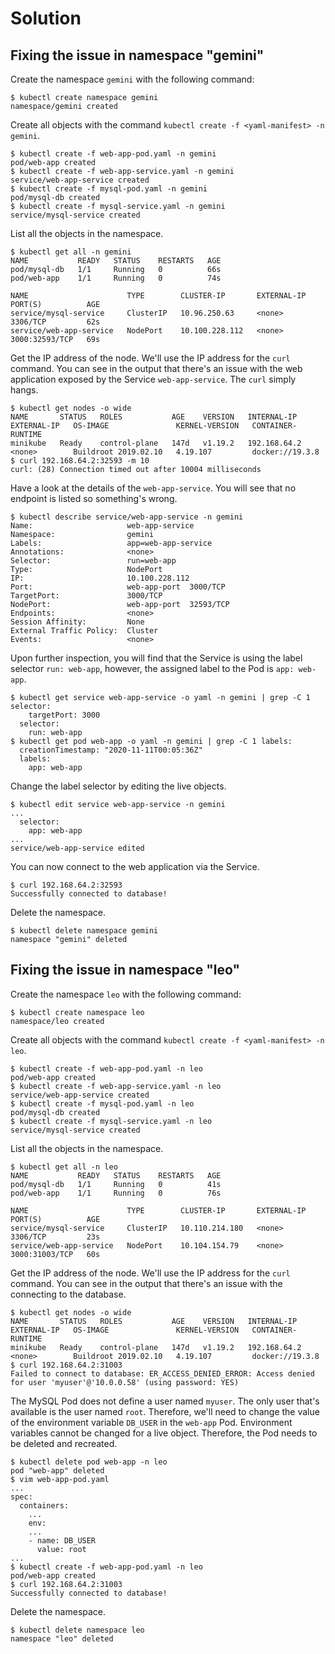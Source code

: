 # Solution

## Fixing the issue in namespace "gemini"

Create the namespace `gemini` with the following command:

```
$ kubectl create namespace gemini
namespace/gemini created
```

Create all objects with the command `kubectl create -f <yaml-manifest> -n gemini`.

```
$ kubectl create -f web-app-pod.yaml -n gemini
pod/web-app created
$ kubectl create -f web-app-service.yaml -n gemini
service/web-app-service created
$ kubectl create -f mysql-pod.yaml -n gemini
pod/mysql-db created
$ kubectl create -f mysql-service.yaml -n gemini
service/mysql-service created
```

List all the objects in the namespace.

```
$ kubectl get all -n gemini
NAME           READY   STATUS    RESTARTS   AGE
pod/mysql-db   1/1     Running   0          66s
pod/web-app    1/1     Running   0          74s

NAME                      TYPE        CLUSTER-IP       EXTERNAL-IP   PORT(S)          AGE
service/mysql-service     ClusterIP   10.96.250.63     <none>        3306/TCP         62s
service/web-app-service   NodePort    10.100.228.112   <none>        3000:32593/TCP   69s
```

Get the IP address of the node. We'll use the IP address for the `curl` command. You can see in the output that there's an issue with the web application exposed by the Service `web-app-service`. The `curl` simply hangs.

```
$ kubectl get nodes -o wide
NAME       STATUS   ROLES           AGE    VERSION   INTERNAL-IP    EXTERNAL-IP   OS-IMAGE               KERNEL-VERSION   CONTAINER-RUNTIME
minikube   Ready    control-plane   147d   v1.19.2   192.168.64.2   <none>        Buildroot 2019.02.10   4.19.107         docker://19.3.8
$ curl 192.168.64.2:32593 -m 10
curl: (28) Connection timed out after 10004 milliseconds
```

Have a look at the details of the `web-app-service`. You will see that no endpoint is listed so something's wrong.

```
$ kubectl describe service/web-app-service -n gemini
Name:                     web-app-service
Namespace:                gemini
Labels:                   app=web-app-service
Annotations:              <none>
Selector:                 run=web-app
Type:                     NodePort
IP:                       10.100.228.112
Port:                     web-app-port  3000/TCP
TargetPort:               3000/TCP
NodePort:                 web-app-port  32593/TCP
Endpoints:                <none>
Session Affinity:         None
External Traffic Policy:  Cluster
Events:                   <none>
```

Upon further inspection, you will find that the Service is using the label selector `run: web-app`, however, the assigned label to the Pod is `app: web-app`.

```
$ kubectl get service web-app-service -o yaml -n gemini | grep -C 1 selector:
    targetPort: 3000
  selector:
    run: web-app
$ kubectl get pod web-app -o yaml -n gemini | grep -C 1 labels:
  creationTimestamp: "2020-11-11T00:05:36Z"
  labels:
    app: web-app
```

Change the label selector by editing the live objects.

```
$ kubectl edit service web-app-service -n gemini
...
  selector:
    app: web-app
...
service/web-app-service edited
```

You can now connect to the web application via the Service.

```
$ curl 192.168.64.2:32593
Successfully connected to database!
```

Delete the namespace.

```
$ kubectl delete namespace gemini
namespace "gemini" deleted
```

## Fixing the issue in namespace "leo"

Create the namespace `leo` with the following command:

```
$ kubectl create namespace leo
namespace/leo created
```

Create all objects with the command `kubectl create -f <yaml-manifest> -n leo`.

```
$ kubectl create -f web-app-pod.yaml -n leo
pod/web-app created
$ kubectl create -f web-app-service.yaml -n leo
service/web-app-service created
$ kubectl create -f mysql-pod.yaml -n leo
pod/mysql-db created
$ kubectl create -f mysql-service.yaml -n leo
service/mysql-service created
```

List all the objects in the namespace.

```
$ kubectl get all -n leo
NAME           READY   STATUS    RESTARTS   AGE
pod/mysql-db   1/1     Running   0          41s
pod/web-app    1/1     Running   0          76s

NAME                      TYPE        CLUSTER-IP       EXTERNAL-IP   PORT(S)          AGE
service/mysql-service     ClusterIP   10.110.214.180   <none>        3306/TCP         23s
service/web-app-service   NodePort    10.104.154.79    <none>        3000:31003/TCP   60s
```

Get the IP address of the node. We'll use the IP address for the `curl` command. You can see in the output that there's an issue with the connecting to the database.

```
$ kubectl get nodes -o wide
NAME       STATUS   ROLES           AGE    VERSION   INTERNAL-IP    EXTERNAL-IP   OS-IMAGE               KERNEL-VERSION   CONTAINER-RUNTIME
minikube   Ready    control-plane   147d   v1.19.2   192.168.64.2   <none>        Buildroot 2019.02.10   4.19.107         docker://19.3.8
$ curl 192.168.64.2:31003
Failed to connect to database: ER_ACCESS_DENIED_ERROR: Access denied for user 'myuser'@'10.0.0.58' (using password: YES)
```

The MySQL Pod does not define a user named `myuser`. The only user that's available is the user named `root`. Therefore, we'll need to change the value of the environment variable `DB_USER` in the `web-app` Pod. Environment variables cannot be changed for a live object. Therefore, the Pod needs to be deleted and recreated.

```
$ kubectl delete pod web-app -n leo
pod "web-app" deleted
$ vim web-app-pod.yaml
...
spec:
  containers:
    ...
    env:
    ...
    - name: DB_USER
      value: root
...
$ kubectl create -f web-app-pod.yaml -n leo
pod/web-app created
$ curl 192.168.64.2:31003
Successfully connected to database!
```

Delete the namespace.

```
$ kubectl delete namespace leo
namespace "leo" deleted
```